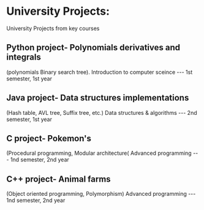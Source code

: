 # University Projects:
University Projects from key courses

## Python project- Polynomials derivatives and integrals 
(polynomials Binary search tree). 
Introduction to computer sceince --- 1st semester, 1st year

## Java project- Data structures implementations
(Hash table, AVL tree, Suffix tree, etc.)
Data structures & algorithms --- 2nd semester, 1st year

## C project- Pokemon's 
(Procedural programming, Modular architecture(
Advanced programming --- 1nd semester, 2nd year

## C++ project- Animal farms
(Object oriented programming, Polymorphism)
Advanced programming --- 1nd semester, 2nd year

